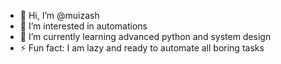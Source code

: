 - 👋 Hi, I’m @muizash
- 👀 I’m interested in automations
- 🌱 I’m currently learning advanced python and system design
- ⚡ Fun fact: I am lazy and ready to automate all boring tasks

<!---
muizash/muizash is a ✨ special ✨ repository because its `README.md` (this file) appears on your GitHub profile.
You can click the Preview link to take a look at your changes.
--->
